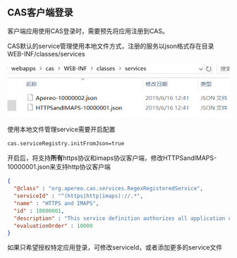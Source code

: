 ## CAS客户端登录

客户端应用使用CAS登录时，需要预先将应用注册到CAS。

CAS默认的service管理使用本地文件方式，注册的服务以json格式存在目录 WEB-INF/classes/services

![](./images/cas-service-files.png)

使用本地文件管理service需要开启配置
```bash
cas.serviceRegistry.initFromJson=true
```

开启后，将支持**所有**https协议和imaps协议客户端，修改HTTPSandIMAPS-10000001.json来支持http协议客户端
```json
{
  "@class" : "org.apereo.cas.services.RegexRegisteredService",
  "serviceId" : "^(https|http|imaps)://.*",
  "name" : "HTTPS and IMAPS",
  "id" : 10000001,
  "description" : "This service definition authorizes all application urls that support HTTPS and IMAPS protocols.",
  "evaluationOrder" : 10000
}

```

如果只希望授权特定应用登录，可修改serviceId，或者添加更多的service文件